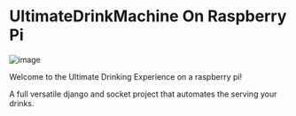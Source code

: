 # UltimateDrinkMachine On Raspberry Pi

![image](https://user-images.githubusercontent.com/36796370/106837660-80479300-6660-11eb-99df-2b661f1b4b10.png)

Welcome to the Ultimate Drinking Experience on a raspberry pi!

A full versatile django and socket project that automates the serving your drinks.

